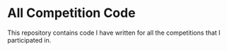 # All Competition Code
This repository contains code I have written for all the competitions that I participated in.
